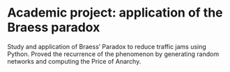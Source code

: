 # Academic project: application of the Braess paradox
Study and application of Braess’ Paradox to reduce traffic jams using Python. Proved the recurrence of the phenomenon by generating random networks and computing the Price of Anarchy. 


